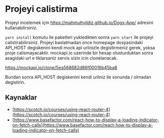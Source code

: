 #  Projeyi calistirma

Projeyi incelemek için https://mahmuttyildiz.github.io/Dogs-App/ adresini kullanabilirsiniz.

`yarn install` komutu ile paketleri yukledikten sonra `yarn start` ile projeyi calistirabilirsiniz.
 Projeyi baslatmadan once homepage dosyasindaki API_HOST degiskenini kendi mock api urlinizle degistirmeniz gerek, yoksa proje calismayacaktir. mockapi.io uzerinde bir hesap olusturduktan sonra asagidaki url e tiklarsaniz servis sizin icin clonelanacak.

https://mockapi.io/clone/5ea568682d86f00016b45ba8

Bundan sonra API_HOST degiskenini kendi urliniz ile sonunda / olmadan degistirin.


## Kaynaklar

- [https://scotch.io/courses/using-react-router-4](https://scotch.io/courses/using-react-router-4)
- [https://www.basefactor.com/react-how-to-display-a-loading-indicator-on-fetch-calls](https://www.basefactor.com/react-how-to-display-a-loading-indicator-on-fetch-calls)
